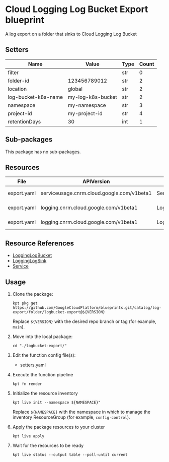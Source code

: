 <!-- BEGINNING OF PRE-COMMIT-BLUEPRINT DOCS HOOK:TITLE -->
# Cloud Logging Log Bucket Export blueprint


<!-- END OF PRE-COMMIT-BLUEPRINT DOCS HOOK:TITLE -->
<!-- BEGINNING OF PRE-COMMIT-BLUEPRINT DOCS HOOK:BODY -->
A log export on a folder that sinks to Cloud Logging Log Bucket

## Setters

|        Name         |       Value       | Type | Count |
|---------------------|-------------------|------|-------|
| filter              |                   | str  |     0 |
| folder-id           |      123456789012 | str  |     2 |
| location            | global            | str  |     2 |
| log-bucket-k8s-name | my-log-k8s-bucket | str  |     2 |
| namespace           | my-namespace      | str  |     3 |
| project-id          | my-project-id     | str  |     4 |
| retentionDays       |                30 | int  |     1 |

## Sub-packages

This package has no sub-packages.

## Resources

|    File     |                 APIVersion                 |       Kind       |              Name              |  Namespace   |
|-------------|--------------------------------------------|------------------|--------------------------------|--------------|
| export.yaml | serviceusage.cnrm.cloud.google.com/v1beta1 | Service          | my-project-id-logbucket        | my-namespace |
| export.yaml | logging.cnrm.cloud.google.com/v1beta1      | LoggingLogSink   | 123456789012-fldrlogbucketsink | my-namespace |
| export.yaml | logging.cnrm.cloud.google.com/v1beta1      | LoggingLogBucket | my-log-k8s-bucket              | my-namespace |

## Resource References

- [LoggingLogBucket](https://cloud.google.com/config-connector/docs/reference/resource-docs/logging/logginglogbucket)
- [LoggingLogSink](https://cloud.google.com/config-connector/docs/reference/resource-docs/logging/logginglogsink)
- [Service](https://cloud.google.com/config-connector/docs/reference/resource-docs/serviceusage/service)

## Usage

1.  Clone the package:
    ```shell
    kpt pkg get https://github.com/GoogleCloudPlatform/blueprints.git/catalog/log-export/folder/logbucket-export@${VERSION}
    ```
    Replace `${VERSION}` with the desired repo branch or tag
    (for example, `main`).

1.  Move into the local package:
    ```shell
    cd "./logbucket-export/"
    ```

1.  Edit the function config file(s):
    - setters.yaml

1.  Execute the function pipeline
    ```shell
    kpt fn render
    ```

1.  Initialize the resource inventory
    ```shell
    kpt live init --namespace ${NAMESPACE}"
    ```
    Replace `${NAMESPACE}` with the namespace in which to manage
    the inventory ResourceGroup (for example, `config-control`).

1.  Apply the package resources to your cluster
    ```shell
    kpt live apply
    ```

1.  Wait for the resources to be ready
    ```shell
    kpt live status --output table --poll-until current
    ```

<!-- END OF PRE-COMMIT-BLUEPRINT DOCS HOOK:BODY -->
